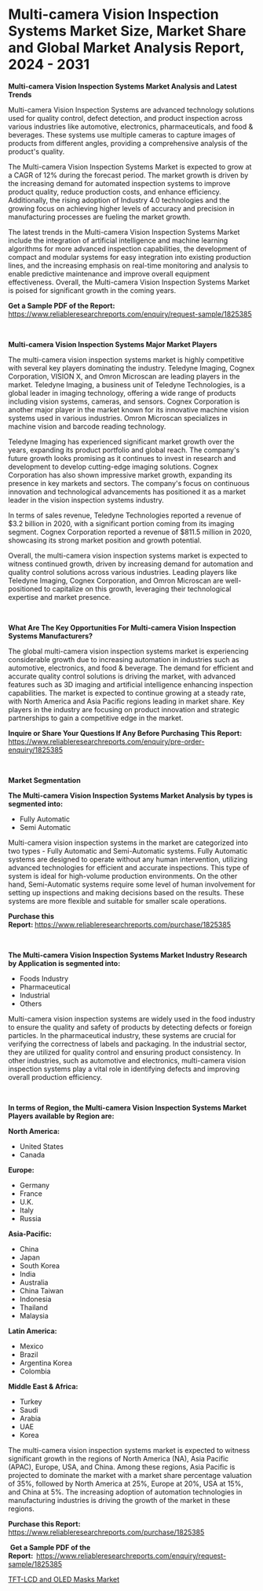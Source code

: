 <p><h1>Multi-camera Vision Inspection Systems Market Size, Market Share and Global Market Analysis Report, 2024 - 2031</h1></p><p><strong>Multi-camera Vision Inspection Systems Market Analysis and Latest Trends</strong></p>
<p><p>Multi-camera Vision Inspection Systems are advanced technology solutions used for quality control, defect detection, and product inspection across various industries like automotive, electronics, pharmaceuticals, and food & beverages. These systems use multiple cameras to capture images of products from different angles, providing a comprehensive analysis of the product's quality.</p><p>The Multi-camera Vision Inspection Systems Market is expected to grow at a CAGR of 12% during the forecast period. The market growth is driven by the increasing demand for automated inspection systems to improve product quality, reduce production costs, and enhance efficiency. Additionally, the rising adoption of Industry 4.0 technologies and the growing focus on achieving higher levels of accuracy and precision in manufacturing processes are fueling the market growth.</p><p>The latest trends in the Multi-camera Vision Inspection Systems Market include the integration of artificial intelligence and machine learning algorithms for more advanced inspection capabilities, the development of compact and modular systems for easy integration into existing production lines, and the increasing emphasis on real-time monitoring and analysis to enable predictive maintenance and improve overall equipment effectiveness. Overall, the Multi-camera Vision Inspection Systems Market is poised for significant growth in the coming years.</p></p>
<p><strong>Get a Sample PDF of the Report:&nbsp;</strong> <a href="https://www.reliableresearchreports.com/enquiry/request-sample/1825385">https://www.reliableresearchreports.com/enquiry/request-sample/1825385</a></p>
<p>&nbsp;</p>
<p><strong>Multi-camera Vision Inspection Systems Major Market Players</strong></p>
<p><p>The multi-camera vision inspection systems market is highly competitive with several key players dominating the industry. Teledyne Imaging, Cognex Corporation, VISION X, and Omron Microscan are leading players in the market. Teledyne Imaging, a business unit of Teledyne Technologies, is a global leader in imaging technology, offering a wide range of products including vision systems, cameras, and sensors. Cognex Corporation is another major player in the market known for its innovative machine vision systems used in various industries. Omron Microscan specializes in machine vision and barcode reading technology.</p><p>Teledyne Imaging has experienced significant market growth over the years, expanding its product portfolio and global reach. The company's future growth looks promising as it continues to invest in research and development to develop cutting-edge imaging solutions. Cognex Corporation has also shown impressive market growth, expanding its presence in key markets and sectors. The company's focus on continuous innovation and technological advancements has positioned it as a market leader in the vision inspection systems industry.</p><p>In terms of sales revenue, Teledyne Technologies reported a revenue of $3.2 billion in 2020, with a significant portion coming from its imaging segment. Cognex Corporation reported a revenue of $811.5 million in 2020, showcasing its strong market position and growth potential.</p><p>Overall, the multi-camera vision inspection systems market is expected to witness continued growth, driven by increasing demand for automation and quality control solutions across various industries. Leading players like Teledyne Imaging, Cognex Corporation, and Omron Microscan are well-positioned to capitalize on this growth, leveraging their technological expertise and market presence.</p></p>
<p>&nbsp;</p>
<p><strong>What Are The Key Opportunities For Multi-camera Vision Inspection Systems Manufacturers?</strong></p>
<p><p>The global multi-camera vision inspection systems market is experiencing considerable growth due to increasing automation in industries such as automotive, electronics, and food & beverage. The demand for efficient and accurate quality control solutions is driving the market, with advanced features such as 3D imaging and artificial intelligence enhancing inspection capabilities. The market is expected to continue growing at a steady rate, with North America and Asia Pacific regions leading in market share. Key players in the industry are focusing on product innovation and strategic partnerships to gain a competitive edge in the market.</p></p>
<p><strong>Inquire or Share Your Questions If Any Before Purchasing This Report:</strong> <a href="https://www.reliableresearchreports.com/enquiry/pre-order-enquiry/1825385">https://www.reliableresearchreports.com/enquiry/pre-order-enquiry/1825385</a></p>
<p>&nbsp;</p>
<p><strong>Market Segmentation</strong></p>
<p><strong>The Multi-camera Vision Inspection Systems Market Analysis by types is segmented into:</strong></p>
<p><ul><li>Fully Automatic</li><li>Semi Automatic</li></ul></p>
<p><p>Multi-camera vision inspection systems in the market are categorized into two types - Fully Automatic and Semi-Automatic systems. Fully Automatic systems are designed to operate without any human intervention, utilizing advanced technologies for efficient and accurate inspections. This type of system is ideal for high-volume production environments. On the other hand, Semi-Automatic systems require some level of human involvement for setting up inspections and making decisions based on the results. These systems are more flexible and suitable for smaller scale operations.</p></p>
<p><strong>Purchase this Report:&nbsp;</strong><a href="https://www.reliableresearchreports.com/purchase/1825385">https://www.reliableresearchreports.com/purchase/1825385</a></p>
<p>&nbsp;</p>
<p><strong>The Multi-camera Vision Inspection Systems Market Industry Research by Application is segmented into:</strong></p>
<p><ul><li>Foods Industry</li><li>Pharmaceutical</li><li>Industrial</li><li>Others</li></ul></p>
<p><p>Multi-camera vision inspection systems are widely used in the food industry to ensure the quality and safety of products by detecting defects or foreign particles. In the pharmaceutical industry, these systems are crucial for verifying the correctness of labels and packaging. In the industrial sector, they are utilized for quality control and ensuring product consistency. In other industries, such as automotive and electronics, multi-camera vision inspection systems play a vital role in identifying defects and improving overall production efficiency.</p></p>
<p>&nbsp;</p>
<p><strong>In terms of Region, the Multi-camera Vision Inspection Systems Market Players available by Region are:</strong></p>
<p>
    <p> <strong> North America: </strong>
        <ul>
            <li>United States</li>
            <li>Canada</li>
        </ul>
        </p> 
    <p> <strong> Europe: </strong>
        <ul>
            <li>Germany</li>
            <li>France</li>
            <li>U.K.</li>
            <li>Italy</li>
            <li>Russia</li>
        </ul>
        </p> 
    <p> <strong> Asia-Pacific: </strong>
        <ul>
            <li>China</li>
            <li>Japan</li>
            <li>South Korea</li>
            <li>India</li>
            <li>Australia</li>
            <li>China Taiwan</li>
            <li>Indonesia</li>
            <li>Thailand</li>
            <li>Malaysia</li>
        </ul>
        </p> 
    <p> <strong> Latin America: </strong>
        <ul>
            <li>Mexico</li>
            <li>Brazil</li>
            <li>Argentina Korea</li>
            <li>Colombia</li>
        </ul>
        </p> 
    <p> <strong> Middle East & Africa: </strong>
        <ul>
            <li>Turkey</li>
            <li>Saudi</li>
            <li>Arabia</li>
            <li>UAE</li>
            <li>Korea</li>
        </ul>
    </p>
    </p>
<p><p>The multi-camera vision inspection systems market is expected to witness significant growth in the regions of North America (NA), Asia Pacific (APAC), Europe, USA, and China. Among these regions, Asia Pacific is projected to dominate the market with a market share percentage valuation of 35%, followed by North America at 25%, Europe at 20%, USA at 15%, and China at 5%. The increasing adoption of automation technologies in manufacturing industries is driving the growth of the market in these regions.</p></p>
<p><strong>Purchase this Report: </strong><a href="https://www.reliableresearchreports.com/purchase/1825385">https://www.reliableresearchreports.com/purchase/1825385</a></p>
<p>&nbsp;<strong>Get a Sample PDF of the Report:&nbsp;&nbsp;</strong><a href="https://www.reliableresearchreports.com/enquiry/request-sample/1825385">https://www.reliableresearchreports.com/enquiry/request-sample/1825385</a></p>
<p><strong></strong></p>
<p><p><a href="https://github.com/JameTravis/Market-Research-Report-List-4/blob/main/tft-lcd-and-oled-masks-market.md">TFT-LCD and OLED Masks Market</a></p></p>